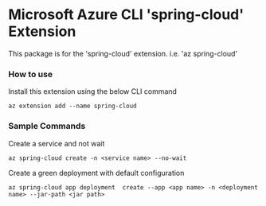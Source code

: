 Microsoft Azure CLI 'spring-cloud' Extension
==========================================

This package is for the 'spring-cloud' extension.
i.e. 'az spring-cloud'

### How to use ###
Install this extension using the below CLI command
```
az extension add --name spring-cloud
```

### Sample Commands ###
Create a service and not wait
```
az spring-cloud create -n <service name> --no-wait
```
Create a green deployment with default configuration
```
az spring-cloud app deployment  create --app <app name> -n <deployment name> --jar-path <jar path>
```